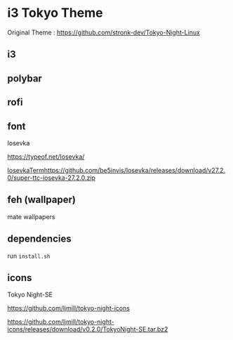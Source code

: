 # i3 Tokyo Theme
Original Theme : https://github.com/stronk-dev/Tokyo-Night-Linux

## i3


## polybar


## rofi


## font
Iosevka

https://typeof.net/Iosevka/

[IosevkaTerm](https://github.com/be5invis/Iosevka/releases/download/v27.2.0/super-ttc-iosevka-27.2.0.zip)https://github.com/be5invis/Iosevka/releases/download/v27.2.0/super-ttc-iosevka-27.2.0.zip

## feh (wallpaper)

mate wallpapers

## dependencies

run `install.sh`

## icons
Tokyo Night-SE

https://github.com/ljmill/tokyo-night-icons

https://github.com/ljmill/tokyo-night-icons/releases/download/v0.2.0/TokyoNight-SE.tar.bz2

